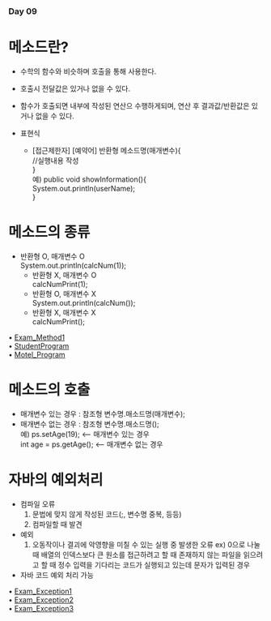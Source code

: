 ### Day 09  

# 메소드란?  
  - 수학의 함수와 비슷하며 호출을 통해 사용한다. 
  - 호출시 전달값은 있거나 없을 수 있다.  
  - 함수가 호출되면 내부에 작성된 연산으 수행하게되며, 연산 후 결과값/반환값은 있거나 없을 수 있다.  

  - 표현식  
    - [접근제한자] [예약어] 반환형 메소드명(매개변수){    
        //실행내용 작성                               
      }                                         
      예) public void showInformation(){  
             System.out.println(userName);  
          }  

# 메소드의 종류  
  - 반환형 O, 매개변수 O  
		System.out.println(calcNum(1));  
	- 반환형 X, 매개변수 O  
		calcNumPrint(1);  
	- 반환형 O, 매개변수 X  
		System.out.println(calcNum());  
	- 반환형 X, 매개변수 X  
		calcNumPrint();  

• [Exam_Method1](https://github.com/icici0093/KH_Study/blob/main/code/Exam_Method1.java)  
• [StudentProgram](https://github.com/icici0093/KH_Study/blob/main/code/StudentProgram.java)  
• [Motel_Program](https://github.com/icici0093/KH_Study/blob/main/code/Motel_Program.java)  

# 메소드의 호출  
  - 매개변수 있는 경우 : 참조형 변수명.매소드명(매개변수);  
  - 매개변수 없는 경우 : 참조형 변수명.매소드명();  
  예) ps.setAge(19); <-- 매개변수 있는 경우  
      int age = ps.getAge(); <-- 매개변수 없는 경우  
      
# 자바의 예외처리  
  - 컴파일 오류 
    1. 문법에 맞지 않게 작성된 코드(;, 변수명 중복, 등등)  
    2. 컴파일할 때 발견 
  - 예외
    1. 오동작이나 결괴에 악영향을 미칠 수 있는 실행 중 발생한 오류 
	ex) 0으로 나눌 때 
	배열의 인덱스보다 큰 원소를 접근하려고 할 때 
	존재하지 않는 파일을 읽으려고 할 때
	정수 입력을 기다리는 코드가 실행되고 있는데 문자가 입력된 경우 
  - 자바 코드 예외 처리 가능  
  
• [Exam_Exception1](https://github.com/icici0093/KH_Study/blob/main/code/Exam_Exception1.java)  
• [Exam_Exception2](https://github.com/icici0093/KH_Study/blob/main/code/Exam_Exception2.java)  
• [Exam_Exception3](https://github.com/icici0093/KH_Study/blob/main/code/Exam_Exception3.java)  
